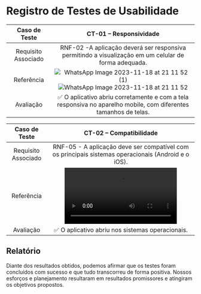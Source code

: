 # Registro de Testes de Usabilidade



| **Caso de Teste** 	| **CT-01 – Responsividade**	|
|:---:	|:---:	|
|Requisito Associado | RNF-02 -A aplicação deverá ser responsiva permitindo a visualização em um celular de forma adequada. |
| Referência | ![WhatsApp Image 2023-11-18 at 21 11 52 (1)](https://github.com/ICEI-PUC-Minas-PMV-ADS/pmv-ads-2023-2-e3-proj-mov-t3-time4-fit/assets/93801572/dc8902d6-f2ab-4bc5-ad7e-2afbc540c883)![WhatsApp Image 2023-11-18 at 21 11 52](https://github.com/ICEI-PUC-Minas-PMV-ADS/pmv-ads-2023-2-e3-proj-mov-t3-time4-fit/assets/93801572/2f3083d6-30ac-46e1-841f-08038acd3004)
| Avaliação | ✅ O aplicativo abriu corretamente e com a tela responsiva no aparelho mobile, com diferentes tamanhos de telas. |


| **Caso de Teste** 	| **CT-02 – Compatibilidade**	|
|:---:	|:---:	|
|Requisito Associado | RNF-05 - A aplicação deve ser compatível com os principais sistemas operacionais (Android e o iOS).  |
| Referência 	|  <video src="https://github.com/ICEI-PUC-Minas-PMV-ADS/pmv-ads-2023-2-e3-proj-mov-t3-time4-fit/assets/93801572/e40e0121-7c78-402d-b2ac-1a577313e18c](https://github.com/ICEI-PUC-Minas-PMV-ADS/pmv-ads-2023-2-e3-proj-mov-t3-time4-fit/assets/93801572/51060246-9956-4ce1-8c63-6dc90262ba70" title="compatibilidade"> |
| Avaliação | ✅  O aplicativo abriu nos sistemas operacionais. |



## Relatório
Diante dos resultados obtidos, podemos afirmar que os testes foram concluídos com sucesso e que tudo transcorreu de forma positiva. Nossos esforços e planejamento resultaram em resultados promissores e atingiram os objetivos propostos.

